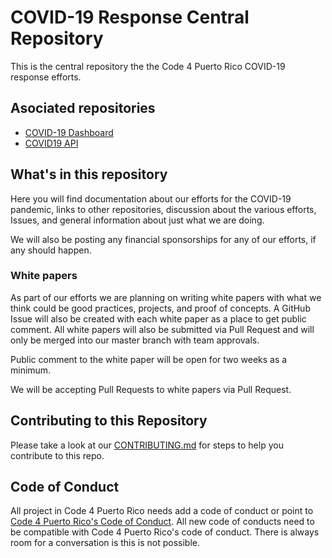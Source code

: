 # COVID-19 Response Central Repository

This is the central repository the the Code 4 Puerto Rico COVID-19 response efforts.

## Asociated repositories

- [COVID-19 Dashboard](https://github.com/Code4PuertoRico/covid19-pr-dashboard)
- [COVID19 API](https://github.com/Code4PuertoRico/covid19-api)

## What's in this repository

Here you will find documentation about our efforts for the COVID-19 pandemic, links to other repositories, discussion about the various efforts, Issues, and general information about just what we are doing.

We will also be posting any financial sponsorships for any of our efforts, if any should happen.

### White papers

As part of our efforts we are planning on writing white papers with what we think could be good practices, projects, and proof of concepts. A GitHub Issue will also be created with each white paper as a place to get public comment. All white papers will also be submitted via Pull Request and will only be merged into our master branch with team approvals.

Public comment to the white paper will be open for two weeks as a minimum.

We will be accepting Pull Requests to white papers via Pull Request.

## Contributing to this Repository

Please take a look at our [CONTRIBUTING.md](CONTRIBUTING.md) for steps to help you contribute to this repo.

## Code of Conduct

All project in Code 4 Puerto Rico needs add a code of conduct or point to [Code 4 Puerto Rico's Code of Conduct](CODE_OF_CONDUCT.md). All new code of conducts need to be compatible with Code 4 Puerto Rico's code of conduct. There is always room for a conversation is this is not possible.
